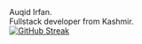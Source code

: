 <div style={{ display: 'flex', flexDirection: 'column', alignItems: 'center', justifyContent: 'center', margin:'0 auto' }}>
  Auqid Irfan. <br />
  Fullstack developer from Kashmir.
  <br />
  <a href="https://git.io/streak-stats">
    <img src="https://streak-stats.demolab.com/?user=auqid" alt="GitHub Streak" />
  </a>
</div>
